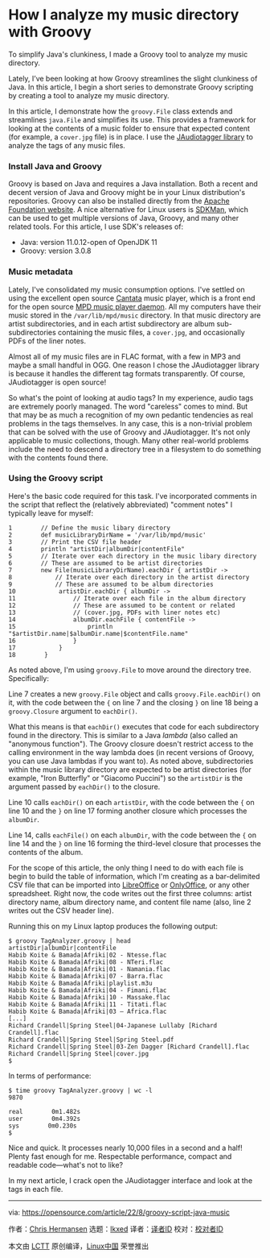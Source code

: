 [#]: subject: "How I analyze my music directory with Groovy"
[#]: via: "https://opensource.com/article/22/8/groovy-script-java-music"
[#]: author: "Chris Hermansen https://opensource.com/users/clhermansen"
[#]: collector: "lkxed"
[#]: translator: " "
[#]: reviewer: " "
[#]: publisher: " "
[#]: url: " "

How I analyze my music directory with Groovy
======
To simplify Java's clunkiness, I made a Groovy tool to analyze my music directory.

Lately, I’ve been looking at how Groovy streamlines the slight clunkiness of Java. In this article, I begin a short series to demonstrate Groovy scripting by creating a tool to analyze my music directory.

In this article, I demonstrate how the `groovy.File` class extends and streamlines `java.File` and simplifies its use. This provides a framework for looking at the contents of a music folder to ensure that expected content (for example, a `cover.jpg` file) is in place. I use the [JAudiotagger library][2] to analyze the tags of any music files.

### Install Java and Groovy

Groovy is based on Java and requires a Java installation. Both a recent and decent version of Java and Groovy might be in your Linux distribution's repositories. Groovy can also be installed directly from the [Apache Foundation website][3]. A nice alternative for Linux users is [SDKMan][4], which can be used to get multiple versions of Java, Groovy, and many other related tools. For this article, I use SDK's releases of:

* Java: version 11.0.12-open of OpenJDK 11
* Groovy: version 3.0.8

### Music metadata

Lately, I've consolidated my music consumption options. I've settled on using the excellent open source [Cantata][5] music player, which is a front end for the open source [MPD music player daemon][6]. All my computers have their music stored in the `/var/lib/mpd/music` directory. In that music directory are artist subdirectories, and in each artist subdirectory are album sub-subdirectories containing the music files, a `cover.jpg`, and occasionally PDFs of the liner notes.

Almost all of my music files are in FLAC format, with a few in MP3 and maybe a small handful in OGG. One reason I chose the JAudiotagger library is because it handles the different tag formats transparently. Of course, JAudiotagger is open source!

So what's the point of looking at audio tags? In my experience, audio tags are extremely poorly managed. The word "careless" comes to mind. But that may be as much a recognition of my own pedantic tendencies as real problems in the tags themselves. In any case, this is a non-trivial problem that can be solved with the use of Groovy and JAudiotagger. It's not only applicable to music collections, though. Many other real-world problems include the need to descend a directory tree in a filesystem to do something with the contents found there.

### Using the Groovy script

Here's the basic code required for this task. I've incorporated comments in the script that reflect the (relatively abbreviated) "comment notes" I typically leave for myself:

```
1        // Define the music libary directory
2        def musicLibraryDirName = '/var/lib/mpd/music'
3        // Print the CSV file header
4        println "artistDir|albumDir|contentFile"
5        // Iterate over each directory in the music libary directory
6        // These are assumed to be artist directories
7        new File(musicLibraryDirName).eachDir { artistDir ->
8            // Iterate over each directory in the artist directory
9            // These are assumed to be album directories
10            artistDir.eachDir { albumDir ->
11                // Iterate over each file in the album directory
12                // These are assumed to be content or related
13                // (cover.jpg, PDFs with liner notes etc)
14                albumDir.eachFile { contentFile ->
15                    println "$artistDir.name|$albumDir.name|$contentFile.name"
16                }
17            }
18        }
```

As noted above, I'm using `groovy.File` to move around the directory tree. Specifically:

Line 7 creates a new `groovy.File` object and calls `groovy.File.eachDir()` on it, with the code between the `{` on line 7 and the closing `}` on line 18 being a `groovy.Closure` argument to `eachDir()`.

What this means is that `eachDir()` executes that code for each subdirectory found in the directory. This is similar to a Java *lambda* (also called an "anonymous function"). The Groovy closure doesn't restrict access to the calling environment in the way lambda does (in recent versions of Groovy, you can use Java lambdas if you want to). As noted above, subdirectories within the music library directory are expected to be artist directories (for example, "Iron Butterfly" or "Giacomo Puccini") so the `artistDir` is the argument passed by `eachDir()` to the closure.

Line 10 calls `eachDir()` on each `artistDir`, with the code between the `{` on line 10 and the `}` on line 17 forming another closure which processes the `albumDir`.

Line 14, calls `eachFile()` on each `albumDir`, with the code between the `{` on line 14 and the `}` on line 16 forming the third-level closure that processes the contents of the album.

For the scope of this article, the only thing I need to do with each file is begin to build the table of information, which I'm creating as a bar-delimited CSV file that can be imported into [LibreOffice][7] or [OnlyOffice][8], or any other spreadsheet. Right now, the code writes out the first three columns: artist directory name, album directory name, and content file name (also, line 2 writes out the CSV header line).

Running this on my Linux laptop produces the following output:

```
$ groovy TagAnalyzer.groovy | head
artistDir|albumDir|contentFile
Habib Koite & Bamada|Afriki|02 - Ntesse.flac
Habib Koite & Bamada|Afriki|08 - NTeri.flac
Habib Koite & Bamada|Afriki|01 - Namania.flac
Habib Koite & Bamada|Afriki|07 - Barra.flac
Habib Koite & Bamada|Afriki|playlist.m3u
Habib Koite & Bamada|Afriki|04 - Fimani.flac
Habib Koite & Bamada|Afriki|10 - Massake.flac
Habib Koite & Bamada|Afriki|11 - Titati.flac
Habib Koite & Bamada|Afriki|03 – Africa.flac
[...]
Richard Crandell|Spring Steel|04-Japanese Lullaby [Richard Crandell].flac
Richard Crandell|Spring Steel|Spring Steel.pdf
Richard Crandell|Spring Steel|03-Zen Dagger [Richard Crandell].flac
Richard Crandell|Spring Steel|cover.jpg
$
```

In terms of performance:

```
$ time groovy TagAnalyzer.groovy | wc -l
9870

real        0m1.482s
user        0m4.392s
sys        0m0.230s
$
```

Nice and quick. It processes nearly 10,000 files in a second and a half! Plenty fast enough for me. Respectable performance, compact and readable code—what's not to like?

In my next article, I crack open the JAudiotagger interface and look at the tags in each file.

--------------------------------------------------------------------------------

via: https://opensource.com/article/22/8/groovy-script-java-music

作者：[Chris Hermansen][a]
选题：[lkxed][b]
译者：[译者ID](https://github.com/译者ID)
校对：[校对者ID](https://github.com/校对者ID)

本文由 [LCTT](https://github.com/LCTT/TranslateProject) 原创编译，[Linux中国](https://linux.cn/) 荣誉推出

[a]: https://opensource.com/users/clhermansen
[b]: https://github.com/lkxed
[1]: https://opensource.com/sites/default/files/lead-images/programming-code-keyboard-laptop-music-headphones.png
[2]: http://www.jthink.net/jaudiotagger/examples_read.jsp
[3]: https://groovy.apache.org/download.html
[4]: https://opensource.com/article/22/3/manage-java-versions-sdkman
[5]: https://opensource.com/article/17/8/cantata-music-linux
[6]: https://www.musicpd.org/
[7]: https://opensource.com/tags/libreoffice
[8]: https://opensource.com/article/20/7/nextcloud
